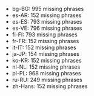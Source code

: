 - bg-BG: 995 missing phrases
- es-AR: 152 missing phrases
- es-ES: 793 missing phrases
- es-VE: 796 missing phrases
- fi-FI: 793 missing phrases
- fr-FR: 152 missing phrases
- it-IT: 152 missing phrases
- ja-JP: 154 missing phrases
- ko-KR: 152 missing phrases
- nl-NL: 152 missing phrases
- pl-PL: 968 missing phrases
- ru-RU: 249 missing phrases
- zh-Hans: 152 missing phrases
